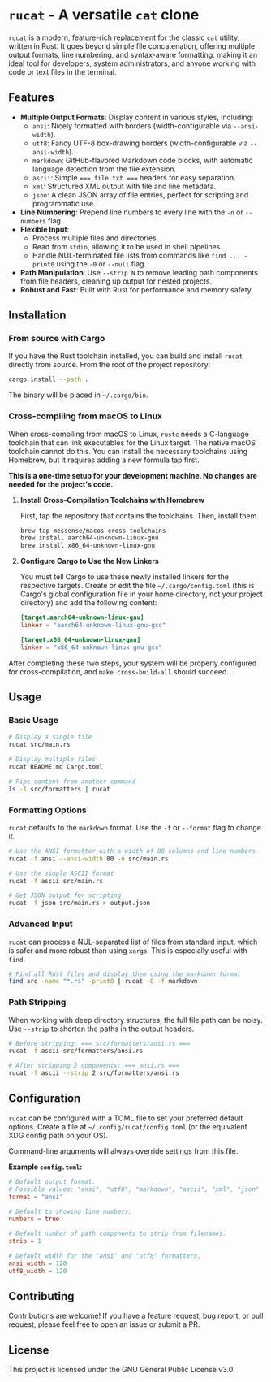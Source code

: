 # `rucat` - A versatile `cat` clone

`rucat` is a modern, feature-rich replacement for the classic `cat` utility, written in Rust. It goes beyond simple file concatenation, offering multiple output formats, line numbering, and syntax-aware formatting, making it an ideal tool for developers, system administrators, and anyone working with code or text files in the terminal.

## Features

-   **Multiple Output Formats**: Display content in various styles, including:
    -   `ansi`: Nicely formatted with borders (width-configurable via `--ansi-width`).
    -   `utf8`: Fancy UTF-8 box-drawing borders (width-configurable via `--ansi-width`).
    -   `markdown`: GitHub-flavored Markdown code blocks, with automatic language detection from the file extension.
    -   `ascii`: Simple `=== file.txt ===` headers for easy separation.
    -   `xml`: Structured XML output with file and line metadata.
    -   `json`: A clean JSON array of file entries, perfect for scripting and programmatic use.
-   **Line Numbering**: Prepend line numbers to every line with the `-n` or `--numbers` flag.
-   **Flexible Input**:
    -   Process multiple files and directories.
    -   Read from `stdin`, allowing it to be used in shell pipelines.
    -   Handle NUL-terminated file lists from commands like `find ... -print0` using the `-0` or `--null` flag.
-   **Path Manipulation**: Use `--strip N` to remove leading path components from file headers, cleaning up output for nested projects.
-   **Robust and Fast**: Built with Rust for performance and memory safety.

## Installation

### From source with Cargo

If you have the Rust toolchain installed, you can build and install `rucat` directly from source. From the root of the project repository:

```bash
cargo install --path .
```

The binary will be placed in `~/.cargo/bin`.

### Cross-compiling from macOS to Linux

When cross-compiling from macOS to Linux, `rustc` needs a C-language toolchain that can link executables for the Linux target. The native macOS toolchain cannot do this. You can install the necessary toolchains using Homebrew, but it requires adding a new formula tap first.

**This is a one-time setup for your development machine. No changes are needed for the project's code.**

1.  **Install Cross-Compilation Toolchains with Homebrew**

    First, tap the repository that contains the toolchains. Then, install them.

    ```bash
    brew tap messense/macos-cross-toolchains
    brew install aarch64-unknown-linux-gnu
    brew install x86_64-unknown-linux-gnu
    ```

2.  **Configure Cargo to Use the New Linkers**

    You must tell Cargo to use these newly installed linkers for the respective targets. Create or edit the file `~/.cargo/config.toml` (this is Cargo's global configuration file in your home directory, not your project directory) and add the following content:

    ```toml
    [target.aarch64-unknown-linux-gnu]
    linker = "aarch64-unknown-linux-gnu-gcc"

    [target.x86_64-unknown-linux-gnu]
    linker = "x86_64-unknown-linux-gnu-gcc"
    ```

After completing these two steps, your system will be properly configured for cross-compilation, and `make cross-build-all` should succeed.

## Usage

### Basic Usage

```bash
# Display a single file
rucat src/main.rs

# Display multiple files
rucat README.md Cargo.toml

# Pipe content from another command
ls -1 src/formatters | rucat
```

### Formatting Options

`rucat` defaults to the `markdown` format. Use the `-f` or `--format` flag to change it.

```bash
# Use the ANSI formatter with a width of 80 columns and line numbers
rucat -f ansi --ansi-width 80 -n src/main.rs

# Use the simple ASCII format
rucat -f ascii src/main.rs

# Get JSON output for scripting
rucat -f json src/main.rs > output.json
```

### Advanced Input

`rucat` can process a NUL-separated list of files from standard input, which is safer and more robust than using `xargs`. This is especially useful with `find`.

```bash
# Find all Rust files and display them using the markdown format
find src -name "*.rs" -print0 | rucat -0 -f markdown
```

### Path Stripping

When working with deep directory structures, the full file path can be noisy. Use `--strip` to shorten the paths in the output headers.

```bash
# Before stripping: === src/formatters/ansi.rs ===
rucat -f ascii src/formatters/ansi.rs

# After stripping 2 components: === ansi.rs ===
rucat -f ascii --strip 2 src/formatters/ansi.rs
```

## Configuration

`rucat` can be configured with a TOML file to set your preferred default options. Create a file at `~/.config/rucat/config.toml` (or the equivalent XDG config path on your OS).

Command-line arguments will always override settings from this file.

**Example `config.toml`:**

```toml
# Default output format.
# Possible values: "ansi", "utf8", "markdown", "ascii", "xml", "json"
format = "ansi"

# Default to showing line numbers.
numbers = true

# Default number of path components to strip from filenames.
strip = 1

# Default width for the "ansi" and "utf8" formatters.
ansi_width = 120
utf8_width = 120
```

## Contributing

Contributions are welcome! If you have a feature request, bug report, or pull request, please feel free to open an issue or submit a PR.

## License

This project is licensed under the GNU General Public License v3.0.
